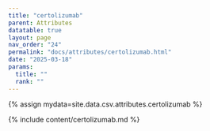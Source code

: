 ```yaml
---
title: "certolizumab"
parent: Attributes
datatable: true
layout: page
nav_order: "24"
permalink: "docs/attributes/certolizumab.html"
date: "2025-03-18"
params:
  title: ""
  rank: ""
---
```

{% assign mydata=site.data.csv.attributes.certolizumab %} 

{% include content/certolizumab.md %}
